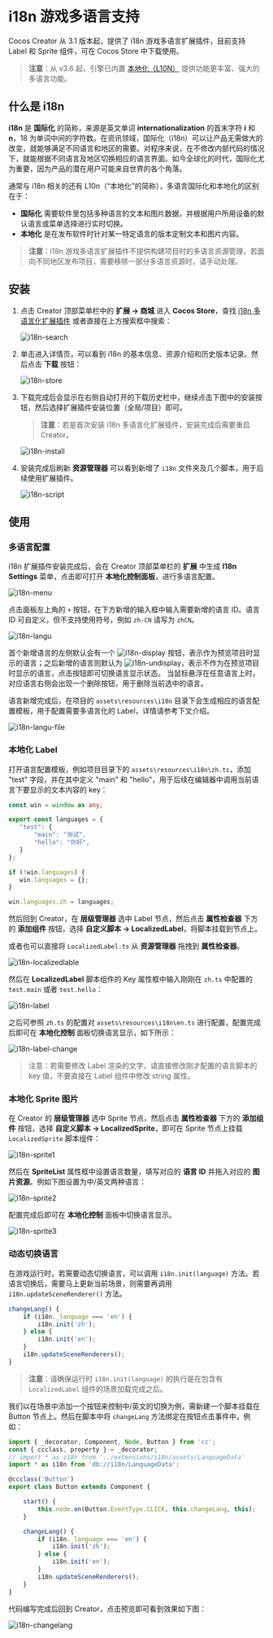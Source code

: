 # i18n 游戏多语言支持

Cocos Creator 从 3.1 版本起，提供了 i18n 游戏多语言扩展插件，目前支持 Label 和 Sprite 组件，可在 Cocos Store 中下载使用。

> **注意**：从 v3.6 起，引擎已内置 [本地化（L10N）](../editor/l10n/overview.md) 提供功能更丰富、强大的多语言功能。

## 什么是 i18n

**i18n** 是 **国际化** 的简称，来源是英文单词 **internationalization** 的首末字符 **i** 和 **n**，18 为单词中间的字符数。在资讯领域，国际化（i18n）可以让产品无需做大的改变，就能够满足不同语言和地区的需要。对程序来说，在不修改内部代码的情况下，就能根据不同语言及地区切换相应的语言界面。如今全球化的时代，国际化尤为重要，因为产品的潜在用户可能来自世界的各个角落。

通常与 i18n 相关的还有 L10n（“本地化”的简称），多语言国际化和本地化的区别在于：

- **国际化** 需要软件里包括多种语言的文本和图片数据，并根据用户所用设备的默认语言或菜单选择进行实时切换。
- **本地化** 是在发布软件时针对某一特定语言的版本定制文本和图片内容。

> **注意**：i18n 游戏多语言扩展插件不提供构建项目时的多语言资源管理，若面向不同地区发布项目，需要移除一部分多语言资源时，请手动处理。

## 安装

1. 点击 Creator 顶部菜单栏中的 **扩展 -> 商城** 进入 **Cocos Store**，查找 [i18n 多语言化扩展插件](http://store.cocos.com/app/detail/1865) 或者直接在上方搜索框中搜索：

    ![i18n-search](i18n/i18n-search.png)

2. 单击进入详情页，可以看到 i18n 的基本信息、资源介绍和历史版本记录。然后点击 **下载** 按钮：

    ![i18n-store](i18n/i18n-store.png)

3. 下载完成后会显示在右侧自动打开的下载历史栏中，继续点击下图中的安装按钮，然后选择扩展插件安装位置（全局/项目）即可。

    > **注意**：若是首次安装 i18n 多语言化扩展插件，安装完成后需要重启 Creator。

    ![i18n-install](i18n/i18n-install.png)

4. 安装完成后刷新 **资源管理器** 可以看到新增了 `i18n` 文件夹及几个脚本，用于后续使用扩展插件。

    ![i18n-script](i18n/i18n-script.png)

## 使用

### 多语言配置

i18n 扩展插件安装完成后，会在 Creator 顶部菜单栏的 **扩展** 中生成 **I18n Settings** 菜单，点击即可打开 **本地化控制面板**，进行多语言配置。

![i18n-menu](i18n/i18n-menu.png)

点击面板左上角的 `+` 按钮，在下方新增的输入框中输入需要新增的语言 ID。语言 ID 可自定义，但不支持使用符号，例如 `zh-CN` 请写为 `zhCN`。

![i18n-langu](i18n/i18n-langu.png)

首个新增语言的左侧默认会有一个 ![i18n-display](i18n/i18n-display.png) 按钮，表示作为预览项目时显示的语言；之后新增的语言则默认为 ![i18n-undisplay](i18n/i18n-undisplay.png)，表示不作为在预览项目时显示的语言，点击按钮即可切换语言显示状态。
当鼠标悬浮在任意语言上时，对应语言右侧会出现一个删除按钮，用于删除当前选中的语言。

语言新增完成后，在项目的 `assets\resources\i18n` 目录下会生成相应的语言配置模板，用于配置需要多语言化的 Label，详情请参考下文介绍。

![i18n-langu-file](i18n/i18n-langu-file.png)

### 本地化 Label

打开语言配置模板，例如项目目录下的 `assets\resources\i18n\zh.ts`，添加 "test" 字段，并在其中定义 "main" 和 "hello"，用于后续在编辑器中调用当前语言下要显示的文本内容的 key：

```typescript
const win = window as any;

export const languages = {
   "test": {
       "main": "测试",
       "hello": "你好",
   }
};

if (!win.languages) {
   win.languages = {};
}

win.languages.zh = languages;
```

然后回到 Creator，在 **层级管理器** 选中 Label 节点，然后点击 **属性检查器** 下方的 **添加组件** 按钮，选择 **自定义脚本 -> LocalizedLabel**，将脚本挂载到节点上。

或者也可以直接将 `LocalizedLabel.ts` 从 **资源管理器** 拖拽到 **属性检查器**。

![i18n-localizedlable](i18n/i18n-localizedlable.png)

然后在 **LocalizedLabel** 脚本组件的 Key 属性框中输入刚刚在 `zh.ts` 中配置的 `test.main` 或者 `test.hello`：

![i18n-label](i18n/i18n-label.gif)

之后可参照 `zh.ts` 的配置对 `assets\resources\i18n\en.ts` 进行配置，配置完成后即可在 **本地化控制** 面板切换语言显示，如下所示：

![i18n-label-change](i18n/i18n-label-change.gif)

> 注意：若需要修改 Label 渲染的文字，请直接修改刚才配置的语言脚本的 key 值，不要直接在 Label 组件中修改 string 属性。

### 本地化 Sprite 图片

在 Creator 的 **层级管理器** 选中 Sprite 节点，然后点击 **属性检查器** 下方的 **添加组件** 按钮，选择 **自定义脚本 -> LocalizedSprite**，即可在 Sprite 节点上挂载 `LocalizedSprite` 脚本组件：

![i18n-sprite1](i18n/i18n-sprite1.png)

然后在 **SpriteList** 属性框中设置语言数量，填写对应的 **语言 ID** 并拖入对应的 **图片资源**。例如下图设置为中/英文两种语言：

![i18n-sprite2](i18n/i18n-sprite2.gif)

配置完成后即可在 **本地化控制** 面板中切换语言显示。

![i18n-sprite3](i18n/i18n-sprite3.gif)

### 动态切换语言

在游戏运行时，若需要动态切换语言，可以调用 `i18n.init(language)` 方法。若语言切换后，需要马上更新当前场景，则需要再调用 `i18n.updateSceneRenderer()` 方法。

```typescript
changeLang() {
    if (i18n._language === 'en') {
        i18n.init('zh');
    } else {
        i18n.init('en');
    }
    i18n.updateSceneRenderers();
}
```

> **注意**：请确保运行时 `i18n.init(language)` 的执行是在包含有 `LocalizedLabel` 组件的场景加载完成之后。

我们以在场景中添加一个按钮来控制中/英文的切换为例，需新建一个脚本挂载在 Button 节点上。然后在脚本中将 `changeLang` 方法绑定在按钮点击事件中，例如：

```typescript
import { _decorator, Component, Node, Button } from 'cc';
const { ccclass, property } = _decorator;
// import * as i18n from '../extensions/i18n/assets/LanguageData'
import * as i18n from 'db://i18n/LanguageData';

@ccclass('Button')
export class Button extends Component {

    start() {
        this.node.on(Button.EventType.CLICK, this.changeLang, this);
    }

    changeLang() {
        if (i18n._language === 'en') {
            i18n.init('zh');
        } else {
            i18n.init('en');
        }
        i18n.updateSceneRenderers();
    }
}
```

代码编写完成后回到 Creator，点击预览即可看到效果如下图：

![i18n-changelang](i18n/i18n-changelang.gif)
